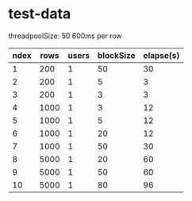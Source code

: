 # test-data

threadpoolSize: 50
600ms per row

| ndex | rows | users | blockSize | elapse(s) |
| --- | --- | --- | --- | --- |
| 1 | 200 | 1 | 50 | 30 |
| 2 | 200 | 1 | 5 | 3 |
| 3 | 200 | 1 | 3 | 3 |
| 4 | 1000 | 1 | 3 | 12 |
| 5 | 1000 | 1 | 5 | 12 |
| 6 | 1000 | 1 | 20 | 12 |
| 7 | 1000 | 1 | 50 | 30 |
| 8 | 5000 | 1 | 20 | 60 |
| 9 | 5000 | 1 | 50 | 60 |
| 10 | 5000 | 1 | 80 | 96 |
